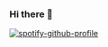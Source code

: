 ### Hi there 👋
[![spotify-github-profile](https://spotify-github-profile.vercel.app/api/view?uid=11137900706&cover_image=true&theme=novatorem&align=center)](https://github.com/kittinan/spotify-github-profile)


<!--
**toni-santos/toni-santos** is a ✨ _special_ ✨ repository because its `README.md` (this file) appears on your GitHub profile.

Here are some ideas to get you started:

- 🔭 I’m currently working on ...
- 🌱 I’m currently learning ...
- 👯 I’m looking to collaborate on ...
- 🤔 I’m looking for help with ...
- 💬 Ask me about ...
- 📫 How to reach me: ...
- 😄 Pronouns: ...
- ⚡ Fun fact: ...
-->
